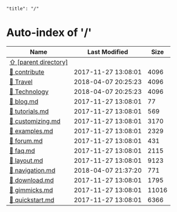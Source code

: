 ```
"title": "/"
```

# Auto-index of '/'

| Name | Last Modified | Size |
| -------------------- | -------------------- | ---------- |
| [&#x21E7; [parent directory]](/index.md) | | |
| [&#x1F4C1; contribute](/contribute/index.md) | 2017-11-27 13:08:01 | 4096 |
| [&#x1F4C1; Travel](/Travel/index.md) | 2018-04-07 20:25:23 | 4096 |
| [&#x1F4C1; Technology](/Technology/index.md) | 2018-04-07 20:25:23 | 4096 |
| [&#x1F4D5; blog.md](/blog.md) | 2017-11-27 13:08:01 | 77 |
| [&#x1F4D5; tutorials.md](/tutorials.md) | 2017-11-27 13:08:01 | 569 |
| [&#x1F4D5; customizing.md](/customizing.md) | 2017-11-27 13:08:01 | 3170 |
| [&#x1F4D5; examples.md](/examples.md) | 2017-11-27 13:08:01 | 2329 |
| [&#x1F4D5; forum.md](/forum.md) | 2017-11-27 13:08:01 | 431 |
| [&#x1F4D5; faq.md](/faq.md) | 2017-11-27 13:08:01 | 2115 |
| [&#x1F4D5; layout.md](/layout.md) | 2017-11-27 13:08:01 | 9123 |
| [&#x1F4D5; navigation.md](/navigation.md) | 2018-04-07 21:37:20 | 771 |
| [&#x1F4D5; download.md](/download.md) | 2017-11-27 13:08:01 | 1795 |
| [&#x1F4D5; gimmicks.md](/gimmicks.md) | 2017-11-27 13:08:01 | 11016 |
| [&#x1F4D5; quickstart.md](/quickstart.md) | 2017-11-27 13:08:01 | 6366 |
